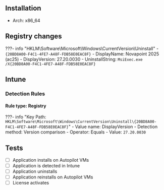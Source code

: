 ## Installation
- Arch: x86_64
## Registry changes
???- info "HKLM\Software\Microsoft\Windows\CurrentVersion\Uninstall"
	- `{20BD8A00-F4C1-4FE7-A48F-FDB58E0EAC8F}`
		- DisplayName: Novapoint 2025 (ac25)
		- DisplayVersion: 27.20.0030
		- UninstallString: `MsiExec.exe /X{20BD8A00-F4C1-4FE7-A48F-FDB58E0EAC8F}`
## Intune
### Detection Rules
#### Rule type: Registry
???- info "Key Path: `HKLM\Software\Microsoft\Windows\CurrentVersion\Uninstall\{20BD8A00-F4C1-4FE7-A48F-FDB58E0EAC8F}`"
	- Value name: DisplayVersion
	- Detection method: Version comparison
	- Operator: Equals
	- Value: `27.20.0030`
## Tests
- [ ] Application installs on Autopilot VMs
- [ ] Application is detected in Intune
- [ ] Application uninstalls
- [ ] Application reinstalls on Autopilot VMs
- [ ] License activates